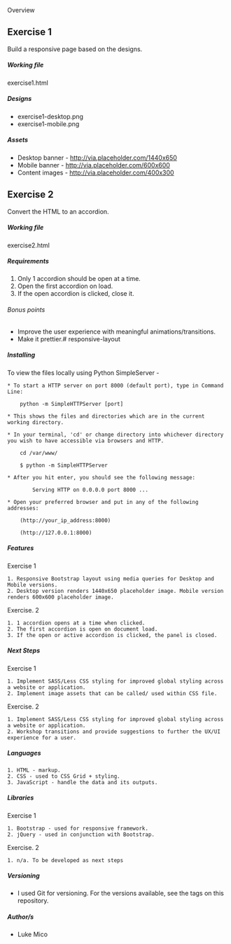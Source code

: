 Overview 

Exercise 1
---
Build a responsive page based on the designs.

##### Working file
exercise1.html

##### Designs
* exercise1-desktop.png
* exercise1-mobile.png

##### Assets
* Desktop banner - http://via.placeholder.com/1440x650
* Mobile banner - http://via.placeholder.com/600x600
* Content images - http://via.placeholder.com/400x300


Exercise 2
---
Convert the HTML to an accordion.

##### Working file
exercise2.html

##### Requirements
1. Only 1 accordion should be open at a time.
2. Open the first accordion on load.
3. If the open accordion is clicked, close it.

###### Bonus points
* Improve the user experience with meaningful animations/transitions.
* Make it prettier.# responsive-layout


##### Installing

To view the files locally using Python SimpleServer -

	* To start a HTTP server on port 8000 (default port), type in Command Line:

		python -m SimpleHTTPServer [port]

	* This shows the files and directories which are in the current working directory.

	* In your terminal, 'cd' or change directory into whichever directory you wish to have accessible via browsers and HTTP.

		cd /var/www/

		$ python -m SimpleHTTPServer

	* After you hit enter, you should see the following message:

			Serving HTTP on 0.0.0.0 port 8000 ...

	* Open your preferred browser and put in any of the following addresses:

		(http://your_ip_address:8000)

		(http://127.0.0.1:8000)

##### Features

Exercise 1 

	1. Responsive Bootstrap layout using media queries for Desktop and Mobile versions.
	2. Desktop version renders 1440x650 placeholder image. Mobile version renders 600x600 placeholder image. 

Exercise. 2

	1. 1 accordion opens at a time when clicked.
	2. The first accordion is open on document load.
	3. If the open or active accordion is clicked, the panel is closed.

##### Next Steps 

Exercise 1 

	1. Implement SASS/Less CSS styling for improved global styling across a website or application.
	2. Implement image assets that can be called/ used within CSS file.

Exercise. 2

	1. Implement SASS/Less CSS styling for improved global styling across a website or application.
	2. Workshop transitions and provide suggestions to further the UX/UI experience for a user. 
 
##### Languages

	1. HTML - markup.
	2. CSS - used to CSS Grid + styling.
	3. JavaScript - handle the data and its outputs.

##### Libraries

Exercise 1 

	1. Bootstrap - used for responsive framework.
	2. jQuery - used in conjunction with Bootstrap.

Exercise. 2

	1. n/a. To be developed as next steps

##### Versioning
* I used Git for versioning. For the versions available, see the tags on this repository.

##### Author/s
* Luke Mico



